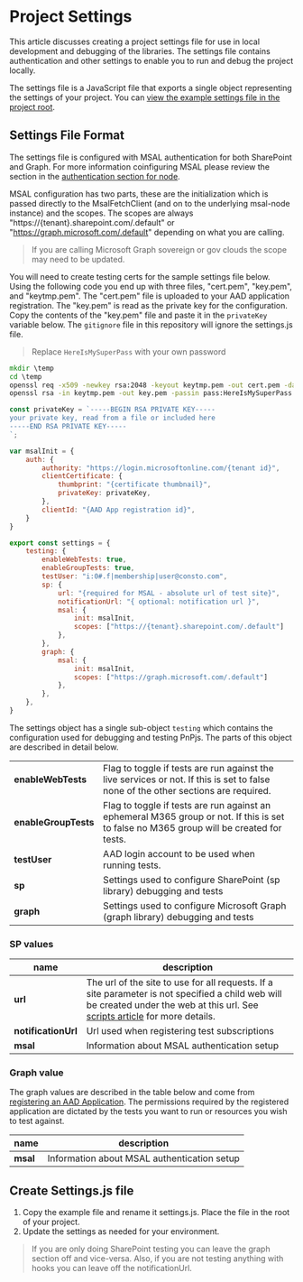# Project Settings

This article discusses creating a project settings file for use in local development and debugging of the libraries. The settings file contains authentication and other settings to enable you to run and debug the project locally.

The settings file is a JavaScript file that exports a single object representing the settings of your project. You can [view the example settings file in the project root](https://github.com/pnp/pnpjs/blob/main/settings.example.js).

## Settings File Format

The settings file is configured with MSAL authentication for both SharePoint and Graph. For more information coinfiguring MSAL please review the section in the [authentication section for node](../concepts/authentication.md#MSAL-Nodejs).

MSAL configuration has two parts, these are the initialization which is passed directly to the MsalFetchClient (and on to the underlying msal-node instance) and the scopes. The scopes are always "https://{tenant}.sharepoint.com/.default" or "https://graph.microsoft.com/.default" depending on what you are calling.

> If you are calling Microsoft Graph sovereign or gov clouds the scope may need to be updated.

You will need to create testing certs for the sample settings file below. Using the following code you end up with three files, "cert.pem", "key.pem", and "keytmp.pem". The "cert.pem" file is uploaded to your AAD application registration. The "key.pem" is read as the private key for the configuration. Copy the contents of the "key.pem" file and paste it in the `privateKey` variable below. The `gitignore` file in this repository will ignore the settings.js file.

>Replace `HereIsMySuperPass` with your own password

```cmd
mkdir \temp
cd \temp
openssl req -x509 -newkey rsa:2048 -keyout keytmp.pem -out cert.pem -days 365 -passout pass:HereIsMySuperPass -subj '/C=US/ST=Washington/L=Seattle'
openssl rsa -in keytmp.pem -out key.pem -passin pass:HereIsMySuperPass
```

```JavaScript
const privateKey = `-----BEGIN RSA PRIVATE KEY-----
your private key, read from a file or included here
-----END RSA PRIVATE KEY-----
`;

var msalInit = {
    auth: {
        authority: "https://login.microsoftonline.com/{tenant id}",
        clientCertificate: {
            thumbprint: "{certificate thumbnail}",
            privateKey: privateKey,
        },
        clientId: "{AAD App registration id}",
    }
}

export const settings = {
    testing: {
        enableWebTests: true,
        enableGroupTests: true,
        testUser: "i:0#.f|membership|user@consto.com",
        sp: {
            url: "{required for MSAL - absolute url of test site}",
            notificationUrl: "{ optional: notification url }",
            msal: {
                init: msalInit,
                scopes: ["https://{tenant}.sharepoint.com/.default"]
            },
        },
        graph: {
            msal: {
                init: msalInit,
                scopes: ["https://graph.microsoft.com/.default"]
            },
        },
    },
}

```

The settings object has a single sub-object `testing` which contains the configuration used for debugging and testing PnPjs. The parts of this object are described in detail below.

|||
|--|--|
|**enableWebTests**|Flag to toggle if tests are run against the live services or not. If this is set to false none of the other sections are required.|
|**enableGroupTests**|Flag to toggle if tests are run against an ephemeral M365 group or not. If this is set to false no M365 group will be created for tests.|
|**testUser**|AAD login account to be used when running tests.|
|**sp**|Settings used to configure SharePoint (sp library) debugging and tests|
|**graph**|Settings used to configure Microsoft Graph (graph library) debugging and tests|

### SP values

|name|description|
|--|--|
|**url**|The url of the site to use for all requests. If a site parameter is not specified a child web will be created under the web at this url. See [scripts article](./npm-scripts.md) for more details.
|**notificationUrl**|Url used when registering test subscriptions
|**msal**|Information about MSAL authentication setup

### Graph value

The graph values are described in the table below and come from [registering an AAD Application](https://docs.microsoft.com/en-us/graph/auth-register-app-v2). The permissions required by the registered application are dictated by the tests you want to run or resources you wish to test against.

|name|description|
|--|--|
|**msal**|Information about MSAL authentication setup

## Create Settings.js file

1. Copy the example file and rename it settings.js. Place the file in the root of your project.
2. Update the settings as needed for your environment.

> If you are only doing SharePoint testing you can leave the graph section off and vice-versa. Also, if you are not testing anything with hooks you can leave off the notificationUrl.
